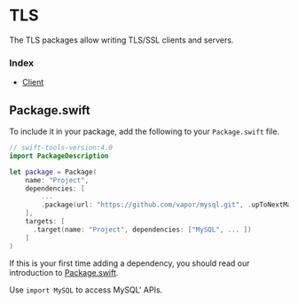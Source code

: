 # TLS

The TLS packages allow writing TLS/SSL clients and servers.

### Index

- [Client](client.md)

## Package.swift

To include it in your package, add the following to your `Package.swift` file.

```swift
// swift-tools-version:4.0
import PackageDescription

let package = Package(
    name: "Project",
    dependencies: [
        ...
        .package(url: "https://github.com/vapor/mysql.git", .upToNextMajor(from: "3.0.0")),
    ],
    targets: [
      .target(name: "Project", dependencies: ["MySQL", ... ])
    ]
)
```

If this is your first time adding a dependency, you should read our introduction to [Package.swift](../getting-started/spm.md).

Use `import MySQL` to access MySQL' APIs.
